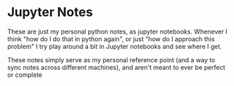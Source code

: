 # Jupyter Notes 

These are just my personal python notes, as jupyter notebooks. Whenever I think "how do I do that in python again", or just "how do I approach this problem" I try play around a bit in Jupyter notebooks and see where I get. 

These notes simply serve as my personal reference point (and a way to sync notes across different machines), and aren't meant to ever be perfect or complete

